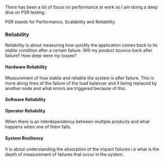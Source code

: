 There has been a lot of focus on performance at work so I am doing a deep dive on PSR testing. <br>

PSR stands for Performance, Scalability and Reliability. 
<br>

### Reliability
Reliability is about measuring how quickly the application comes back to its stable condition after a certain failure. Will my product bounce back after failure? How deep were my losses? 

#### Hardware Reliability
Measurement of how stable and reliable the system is after failure. This is more along lines of the failure
of the load balancer and it being replaced by another node and what errors are triggered because of this.
#### Software Reliability

#### Operator Reliability
When there is an interdependency between multiple products and what happens when one of them fails.

#### System Resiliency
It is about understanding the absorption of the impact failures i.e what is the depth of measurement of failures that occur in the system. 
